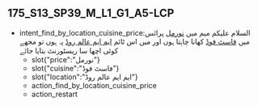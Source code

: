 ## 175_S13_SP39_M_L1_G1_A5-LCP
* intent_find_by_location_cuisine_price:السلام علیکم میم میں [نورمل](price) پرائس میں [فاسٹ فوڈ](cuisine) کھانا چاہتا ہوں اور میں اس ٹائم [ایم ایم عالم روڈ](location) پہ ہوں تو مجھے کوئی اچھا سا ریسٹورنٹ  بتایا جائے
	- slot{"price":"نورمل"}
	- slot{"cuisine":"فاسٹ فوڈ"}
	- slot{"location":"ایم ایم عالم روڈ"}
	- action_find_by_location_cuisine_price
	- action_restart